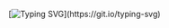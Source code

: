 [![Typing SVG](https://readme-typing-svg.demolab.com?font=Farsan+&pause=1000&color=F70000&center=true&multiline=true&width=500&lines=Dedicated.;Determined.;Committed.)](https://git.io/typing-svg)


<!--
**CursedByJava/CursedByJava** is a ✨ _special_ ✨ repository because its `README.md` (this file) appears on your GitHub profile.

Here are some ideas to get you started:

- 🔭 I’m currently working on ...
- 🌱 I’m currently learning ...
- 👯 I’m looking to collaborate on ...
- 🤔 I’m looking for help with ...
- 💬 Ask me about ...
- 📫 How to reach me: ...
- 😄 Pronouns: ...
- ⚡ Fun fact: ...
-->
